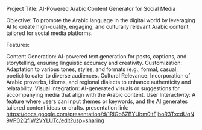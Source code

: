 Project Title: AI-Powered Arabic Content Generator for Social Media

Objective: To promote the Arabic language in the digital world by leveraging AI to create high-quality, engaging, and culturally relevant Arabic content tailored for social media platforms.

Features:

Content Generation: AI-powered text generation for posts, captions, and storytelling, ensuring linguistic accuracy and creativity.
Customization: Adaptation to various tones, styles, and formats (e.g., formal, casual, poetic) to cater to diverse audiences.
Cultural Relevance: Incorporation of Arabic proverbs, idioms, and regional dialects to enhance authenticity and relatability.
Visual Integration: AI-generated visuals or suggestions for accompanying media that align with the Arabic content.
User Interactivity: A feature where users can input themes or keywords, and the AI generates tailored content ideas or drafts.
presentation link: https://docs.google.com/presentation/d/1RIGb6ZBYUbm0ltFjboR3TxcdUqN9VP02QfIW2VYLUTc/edit?usp=sharing
